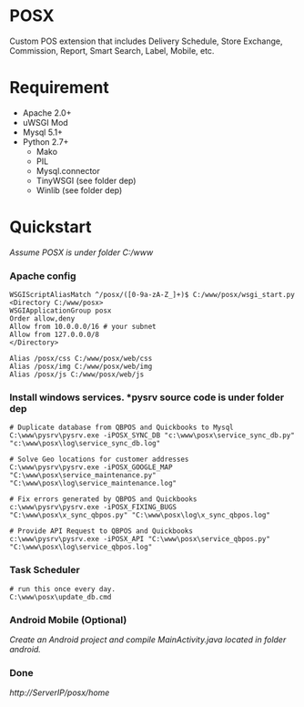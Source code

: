# POSX
Custom POS extension that includes Delivery Schedule, Store Exchange, Commission, Report, Smart Search, Label, Mobile, etc.

# Requirement
* Apache 2.0+
 * uWSGI Mod
* Mysql 5.1+
* Python 2.7+
  * Mako
  * PIL
  * Mysql.connector
  * TinyWSGI (see folder dep)
  * Winlib (see folder dep)

# Quickstart
*Assume POSX is under folder C:/www*

### Apache config
```
WSGIScriptAliasMatch ^/posx/([0-9a-zA-Z_]+)$ C:/www/posx/wsgi_start.py
<Directory C:/www/posx>
WSGIApplicationGroup posx
Order allow,deny
Allow from 10.0.0.0/16 # your subnet
Allow from 127.0.0.0/8
</Directory>

Alias /posx/css C:/www/posx/web/css
Alias /posx/img C:/www/posx/web/img
Alias /posx/js C:/www/posx/web/js
```

### Install windows services. *pysrv source code is under folder dep
```
# Duplicate database from QBPOS and Quickbooks to Mysql
C:\www\pysrv\pysrv.exe -iPOSX_SYNC_DB "c:\www\posx\service_sync_db.py" "c:\www\posx\log\service_sync_db.log"

# Solve Geo locations for customer addresses
C:\www\pysrv\pysrv.exe -iPOSX_GOOGLE_MAP "C:\www\posx\service_maintenance.py" "C:\www\posx\log\service_maintenance.log"

# Fix errors generated by QBPOS and Quickbooks
c:\www\pysrv\pysrv.exe -iPOSX_FIXING_BUGS "C:\www\posx\x_sync_qbpos.py" "C:\www\posx\log\x_sync_qbpos.log"

# Provide API Request to QBPOS and Quickbooks
c:\www\pysrv\pysrv.exe -iPOSX_API "C:\www\posx\service_qbpos.py" "C:\www\posx\log\service_qbpos.log"
```

### Task Scheduler
```
# run this once every day.
C:\www\posx\update_db.cmd
```

### Android Mobile (Optional)
*Create an Android project and compile MainActivity.java located in folder android.*


### Done
*http://ServerIP/posx/home*
